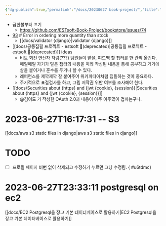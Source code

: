 ```yaml
---
{"dg-publish":true,"permalink":"/docs/20230627 book-project/","title":"20230627 book-project"}
---
```


- 급한불부터 끄기
	- https://github.com/ESTsoft-Book-Project/bookstore/issues/74
- [93](https://github.com/ESTsoft-Book-Project/bookstore/issues/93) # Error in ordering more quantity than stock
	- [[docs/validator {django}\|validator {django}]]
- [[docs/공동집필 프로젝트 - estsoft 📕(deprecated)\|공동집필 프로젝트 - estsoft 📕(deprecated)]] ideas
	- 비트 회전 연산자 처럼(???) 팀원들이 맡을, 피드백 할 챕터를 한 칸씩 옮긴다. 매일매일 자기가 맡은 챕터의 내용을 미리 작성된 내용을 통해 공부하고 거기에 살을 붙이거나 훈수를 두거나 할 수 있다.
	- 레퍼런스를 제깍제깍 잘 붙여주어 위키피디아처럼 집필하는 것이 중요하다.
	- 주기적으로 표절검사를 하고, 그림 저작권 위반 여부를 조사해야 한다.
- [[docs/Securities about {https} and {jwt {cookie}, {session}}\|Securities about {https} and {jwt {cookie}, {session}}]]
	- @김이도 가 작성한 OAuth 2.0과 내용이 아주 아주많이 겹치는구나.

# 2023-06-27T16:17:31 -- S3

[[docs/aws s3 static files in django\|aws s3 static files in django]]

# TODO

- [ ] 프로필 페이지 비번 없이 삭제되고 수정하기 누르면 그냥 수정됨. 
{ #u6tdmc}


# 2023-06-27T23:33:11 postgresql on ec2

[[docs/EC2 Postgresql을 장고 기본 데이터베이스로 활용하기\|EC2 Postgresql을 장고 기본 데이터베이스로 활용하기]]
